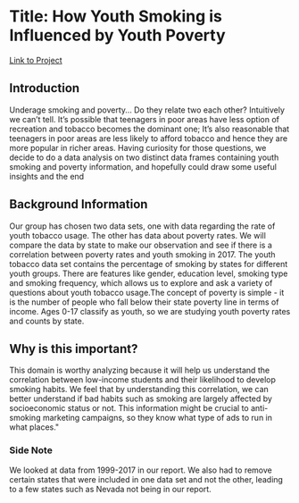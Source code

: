 # Title: How Youth Smoking is Influenced by Youth Poverty

[Link to Project](https://sauravpahadia.shinyapps.io/ae5_final_project/)

## Introduction
Underage smoking and poverty… Do they relate two each other? Intuitively we can’t tell. It’s possible that teenagers in poor areas have less option of
    recreation and tobacco becomes the dominant one; It’s also reasonable that teenagers in poor areas are less likely to afford tobacco and hence they are
    more popular in richer areas. Having curiosity for those questions, we decide to do a data analysis on two distinct data frames containing youth smoking
    and poverty information, and hopefully could draw some useful insights and the end

## Background Information
 Our group has chosen two data sets, one with data regarding the rate of youth tobacco usage. The other has data about poverty rates. We will compare the data by state to make our observation and see if there is a correlation between poverty rates and youth smoking in 2017. The youth tobacco data set contains the percentage of smoking by states for different youth groups. There are features like gender, education level, smoking type and smoking frequency, which allows us to explore and ask a variety of questions about youth tobacco usage.The concept of poverty is simple - it is the number of people who fall below their state poverty line in terms of income. Ages 0-17 classify as youth, so we are studying youth poverty rates and counts by state.

## Why is this important?
This domain is worthy analyzing because it will help us understand the correlation between low-income students and their likelihood to develop smoking habits. We feel that by understanding this correlation, we can better understand if bad habits such as smoking are largely affected by socioeconomic status or not. This information might be crucial to anti-smoking marketing campaigns, so they know what type of ads to run in what places."

### Side Note
We looked at data from 1999-2017 in our report. We also had to remove certain states that were included in one data set and not the other, leading to a few states such as Nevada not being in our report.
